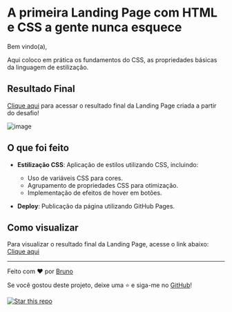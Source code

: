 # A primeira Landing Page com HTML e CSS a gente nunca esquece

Bem vindo(a),

Aqui coloco em prática os fundamentos do CSS, as propriedades básicas da linguagem de estilização.

## Resultado Final

[Clique aqui](https://megarj.github.io/bootcamps/rihappy/trilha-css-desafio-01/index.html) para acessar o resultado final da Landing Page criada a partir do desafio!

![image](https://user-images.githubusercontent.com/55519539/183538055-6cce606c-7d1d-4d15-a4be-ffeb5b37c956.png)

## O que foi feito

- **Estilização CSS**: Aplicação de estilos utilizando CSS, incluindo:
  - Uso de variáveis CSS para cores.
  - Agrupamento de propriedades CSS para otimização.
  - Implementação de efeitos de hover em botões.


- **Deploy**: Publicação da página utilizando GitHub Pages.

## Como visualizar

Para visualizar o resultado final da Landing Page, acesse o link abaixo:
[Clique aqui](https://megarj.github.io/bootcamps/rihappy/trilha-css-desafio-01/index.html)

---

Feito com ❤️ por [Bruno](https://github.com/megarj)

Se você gostou deste projeto, deixe uma ⭐️ e siga-me no [GitHub](https://github.com/megarj)!

[![Star this repo](https://img.shields.io/github/stars/megarj/bootcamps?style=social)](https://github.com/megarj/bootcamps/stargazers)
